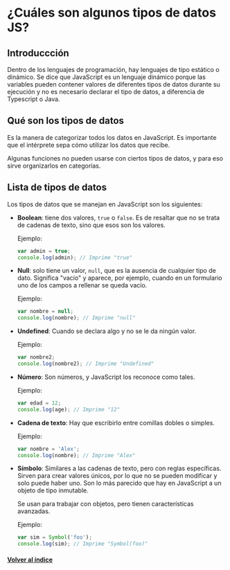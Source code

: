 # ¿Cuáles son algunos tipos de datos JS?

## Introduccción 

Dentro de los lenguajes de programación, hay lenguajes de tipo estático o dinámico. Se dice que JavaScript es un lenguaje dinámico porque las variables pueden contener valores de diferentes tipos de datos durante su ejecución y no es necesario declarar el tipo de datos, a diferencia de Typescript o Java.

## Qué son los tipos de datos

Es la manera de categorizar todos los datos en JavaScript. Es importante que el intérprete sepa cómo utilizar los datos que recibe.

Algunas funciones no pueden usarse con ciertos tipos de datos, y para eso sirve organizarlos en categorías.


## Lista de tipos de datos

Los tipos de datos que se manejan en JavaScript son los siguientes:

- **Boolean**: tiene dos valores, `true` o `false`. Es de resaltar que no se trata de cadenas de texto, sino que esos son los valores.

    Ejemplo:

    ```JavaScript
    var admin = true;
    console.log(admin); // Imprime "true"
    ```

- **Null**: solo tiene un valor, `null`, que es la ausencia de cualquier tipo de dato. Significa "vacío" y aparece, por ejemplo, cuando en un formulario uno de los campos a rellenar se queda vacío.

    Ejemplo:

    ```JavaScript
    var nombre = null;
    console.log(nombre); // Imprime "null"
    ```

- **Undefined**: Cuando se declara algo y no se le da ningún valor.

    Ejemplo:
    ```JavaScript
    var nombre2;
    console.log(nombre2); // Imprime "Undefined"
    ```
- **Número**: Son números, y JavaScript los reconoce como tales.

    Ejemplo:
    ```JavaScript
    var edad = 12;
    console.log(age); // Imprime "12"
    ```

- **Cadena de texto**: Hay que escribirlo entre comillas dobles o simples.

    Ejemplo:
    ```JavaScript
    var nombre = 'Alex';
    console.log(nombre); // Imprime "Alex"
    ```

- **Símbolo**: Similares a las cadenas de texto, pero con reglas específicas. Sirven para crear valores únicos, por lo que no se pueden modificar y solo puede haber uno. Son lo más parecido que hay en JavaScript a un objeto de tipo inmutable.

    Se usan para trabajar con objetos, pero tienen características avanzadas.

    Ejemplo:

    ```JavaScript
    var sim = Symbol('foo');
    console.log(sim); // Imprime "Symbol(foo)"
    ```
  
  

#### [Volver al índice](0.%20Checkpoint_7.md)